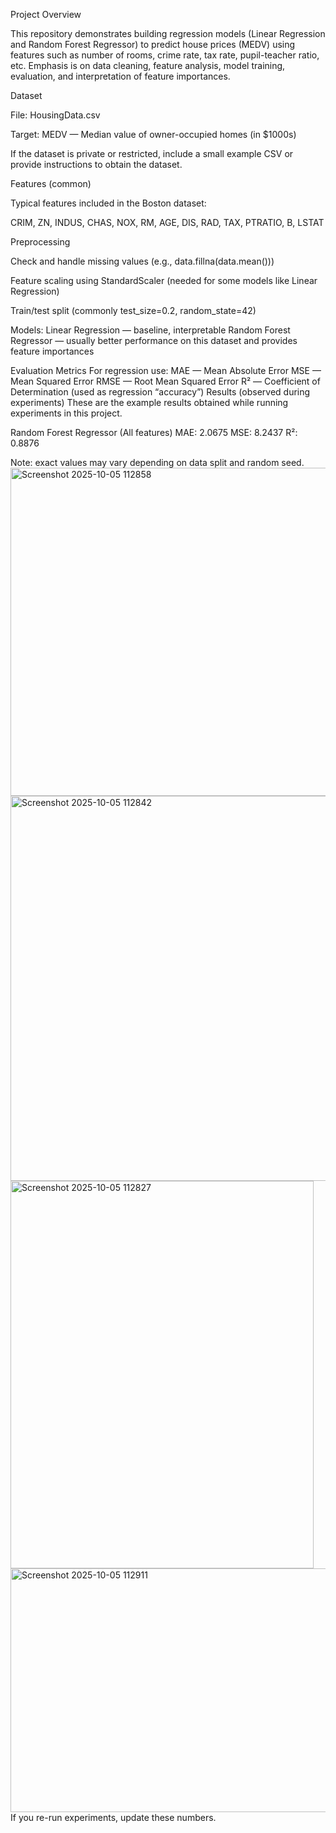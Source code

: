 Project Overview

This repository demonstrates building regression models (Linear Regression and Random Forest Regressor) to predict house prices (MEDV) using features such as number of rooms, crime rate, tax rate, pupil-teacher ratio, etc. Emphasis is on data cleaning, feature analysis, model training, evaluation, and interpretation of feature importances.

Dataset

File: HousingData.csv

Target: MEDV — Median value of owner-occupied homes (in $1000s)

If the dataset is private or restricted, include a small example CSV or provide instructions to obtain the dataset.

Features (common)

Typical features included in the Boston dataset:

CRIM, ZN, INDUS, CHAS, NOX, RM, AGE, DIS, RAD, TAX, PTRATIO, B, LSTAT

Preprocessing

Check and handle missing values (e.g., data.fillna(data.mean()))

Feature scaling using StandardScaler (needed for some models like Linear Regression)

Train/test split (commonly test_size=0.2, random_state=42)

Models:
Linear Regression — baseline, interpretable
Random Forest Regressor — usually better performance on this dataset and provides feature importances

Evaluation Metrics
For regression use:
MAE — Mean Absolute Error
MSE — Mean Squared Error
RMSE — Root Mean Squared Error
R² — Coefficient of Determination (used as regression “accuracy”)
Results (observed during experiments)
These are the example results obtained while running experiments in this project.

Random Forest Regressor (All features)
MAE: 2.0675
MSE: 8.2437
R²: 0.8876

Note: exact values may vary depending on data split and random seed.<img width="762" height="525" alt="Screenshot 2025-10-05 112858" src="https://github.com/user-attachments/assets/c78a65a7-a2c9-4332-867f-922e9e563d12" />
<img width="558" height="616" alt="Screenshot 2025-10-05 112842" src="https://github.com/user-attachments/assets/07df7678-b2c3-4d5a-a1b8-73d3e1fd8106" />
<img width="485" height="620" alt="Screenshot 2025-10-05 112827" src="https://github.com/user-attachments/assets/158dad89-7db2-4f27-8985-2fc8b0510bfa" />
<img width="583" height="390" alt="Screenshot 2025-10-05 112911" src="https://github.com/user-attachments/assets/686e4666-bb77-449c-bb2c-7a98b8e48f58" />
 If you re-run experiments, update these numbers.
